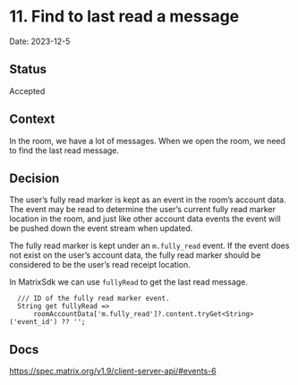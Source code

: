 # 11. Find to last read a message

Date: 2023-12-5

## Status

Accepted

## Context

In the room, we have a lot of messages. When we open the room, we need to find the last read message.

## Decision

The user’s fully read marker is kept as an event in the room’s account data.
The event may be read to determine the user’s current fully read marker location in the room, 
and just like other account data events the event will be pushed down the event stream when updated.

The fully read marker is kept under an `m.fully_read` event. If the event does not exist on the user’s account data, 
the fully read marker should be considered to be the user’s read receipt location.

In MatrixSdk we can use `fullyRead` to get the last read message.

```
  /// ID of the fully read marker event.
  String get fullyRead =>
      roomAccountData['m.fully_read']?.content.tryGet<String>('event_id') ?? '';

```

## Docs
https://spec.matrix.org/v1.9/client-server-api/#events-6
